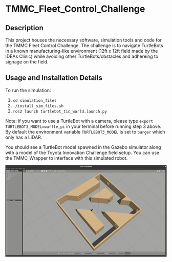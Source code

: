 # TMMC_Fleet_Control_Challenge

## Description
This project houses the necessary software, simulation tools and code for the TMMC Fleet Control Challenge. The challenge is to navigate TurtleBots in a known manufacturing-like environment (12ft x 12ft field made by the IDEAs Clinic) while avoiding other TurtleBots/obstacles and adhereing to signage on the field.

## Usage and Installation Details

To run the simulation:
1. `cd simulation_files`
2. `./install_sim_files.sh`
3. `ros2 launch turtlebot_tic_world.launch.py`

Note: if you want to use a TurtleBot with a camera, please type `export TURTLEBOT3_MODEL=waffle_pi` in your terminal before running step 3 above. By default the environment variable `TURTLEBOT3_MODEL` is set to `burger` which only has a LiDAR.

You should see a TurtleBot model spawned in the Gazebo simulator along with a model of the Toyota Innovation Challenge field setup. You can use the TMMC_Wrapper to interface with this simulated robot.

![TIC Field Gazebo](tic_field_gazebo.png)

